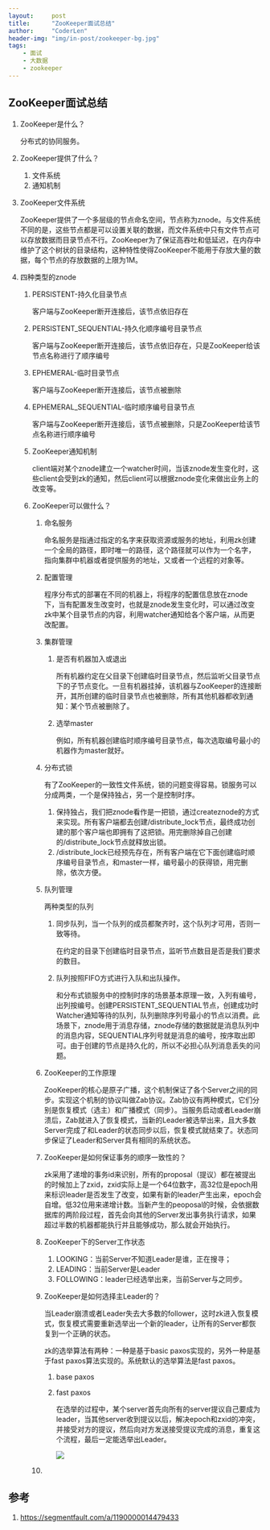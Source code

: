 ```yaml
---
layout:     post
title:      "ZooKeeper面试总结"
author:     "CoderLen"
header-img: "img/in-post/zookeeper-bg.jpg"
tags:
    - 面试
    - 大数据
    - zookeeper
---
```



## ZooKeeper面试总结

1. ZooKeeper是什么？

   分布式的协同服务。

2. ZooKeeper提供了什么？

   1. 文件系统
   2. 通知机制

3. ZooKeeper文件系统

   ZooKeeper提供了一个多层级的节点命名空间，节点称为znode。与文件系统不同的是，这些节点都是可以设置关联的数据，而文件系统中只有文件节点可以存放数据而目录节点不行。ZooKeeper为了保证高吞吐和低延迟，在内存中维护了这个树状的目录结构，这种特性使得ZooKeeper不能用于存放大量的数据，每个节点的存放数据的上限为1M。

4. 四种类型的znode

   1. PERSISTENT-持久化目录节点

      客户端与ZooKeeper断开连接后，该节点依旧存在

   2. PERSISTENT_SEQUENTIAL-持久化顺序编号目录节点

      客户端与ZooKeeper断开连接后，该节点依旧存在，只是ZooKeeper给该节点名称进行了顺序编号

   3. EPHEMERAL-临时目录节点

      客户端与ZooKeeper断开连接后，该节点被删除

   4. EPHEMERAL_SEQUENTIAL-临时顺序编号目录节点

      客户端与ZooKeeper断开连接后，该节点被删除，只是ZooKeeper给该节点名称进行顺序编号

   5. ZooKeeper通知机制

      client端对某个znode建立一个watcher时间，当该znode发生变化时，这些client会受到zk的通知，然后client可以根据znode变化来做出业务上的改变等。

   6. ZooKeeper可以做什么？

      1. 命名服务

         命名服务是指通过指定的名字来获取资源或服务的地址，利用zk创建一个全局的路径，即时唯一的路径，这个路径就可以作为一个名字，指向集群中机器或者提供服务的地址，又或者一个远程的对象等。

      2. 配置管理

         程序分布式的部署在不同的机器上，将程序的配置信息放在znode下，当有配置发生改变时，也就是znode发生变化时，可以通过改变zk中某个目录节点的内容，利用watcher通知给各个客户端，从而更改配置。

      3. 集群管理

         1. 是否有机器加入或退出

            所有机器约定在父目录下创建临时目录节点，然后监听父目录节点下的子节点变化。一旦有机器挂掉，该机器与ZooKeeper的连接断开，其所创建的临时目录节点也被删除，所有其他机器都收到通知：某个节点被删除了。

         2. 选举master

            例如，所有机器创建临时顺序编号目录节点，每次选取编号最小的机器作为master就好。

      4. 分布式锁

         有了ZooKeeper的一致性文件系统，锁的问题变得容易。锁服务可以分成两类，一个是保持独占，另一个是控制时序。

         1. 保持独占，我们把znode看作是一把锁，通过createznode的方式来实现。所有客户端都去创建/distribute_lock节点，最终成功创建的那个客户端也即拥有了这把锁。用完删除掉自己创建的/distribute_lock节点就释放出锁。
         2. /distribute_lock已经预先存在，所有客户端在它下面创建临时顺序编号目录节点，和master一样，编号最小的获得锁，用完删除，依次方便。

      5. 队列管理

         两种类型的队列

         1. 同步队列，当一个队列的成员都聚齐时，这个队列才可用，否则一致等待。

            在约定的目录下创建临时目录节点，监听节点数目是否是我们要求的数目。

         2. 队列按照FIFO方式进行入队和出队操作。

            和分布式锁服务中的控制时序的场景基本原理一致，入列有编号，出列按编号。创建PERSISTENT_SEQUENTIAL节点，创建成功时Watcher通知等待的队列，队列删除序列号最小的节点以消费。此场景下，znode用于消息存储，znode存储的数据就是消息队列中的消息内容，SEQUENTIAL序列号就是消息的编号，按序取出即可。由于创建的节点是持久化的，所以不必担心队列消息丢失的问题。

      6. ZooKeeper的工作原理

         ZooKeeper的核心是原子广播，这个机制保证了各个Server之间的同步。实现这个机制的协议叫做Zab协议。Zab协议有两种模式，它们分别是恢复模式（选主）和广播模式（同步）。当服务启动或者Leader崩溃后，Zab就进入了恢复模式，当新的Leader被选举出来，且大多数Server完成了和Leader的状态同步以后，恢复模式就结束了。状态同步保证了Leader和Server具有相同的系统状态。

      7. ZooKeeper是如何保证事务的顺序一致性的？

         zk采用了递增的事务id来识别，所有的proposal（提议）都在被提出的时候加上了zxid，zxid实际上是一个64位数字，高32位是epoch用来标识leader是否发生了改变，如果有新的leader产生出来，epoch会自增。低32位用来递增计数。当新产生的peoposal的时候，会依据数据库的两阶段过程，首先会向其他的Server发出事务执行请求，如果超过半数的机器都能执行并且能够成功，那么就会开始执行。

      8. ZooKeeper下的Server工作状态

         1. LOOKING：当前Server不知道Leader是谁，正在搜寻；
         2. LEADING：当前Server是Leader
         3. FOLLOWING：leader已经选举出来，当前Server与之同步。

      9. ZooKeeper是如何选择主Leader的？

         当Leader崩溃或者Leader失去大多数的follower，这时zk进入恢复模式，恢复模式需要重新选举出一个新的leader，让所有的Server都恢复到一个正确的状态。

         zk的选举算法有两种：一种是基于basic paxos实现的，另外一种是基于fast paxos算法实现的。系统默认的选举算法是fast paxos。

         1. base paxos

         2. fast paxos

            在选举的过程中，某个server首先向所有的server提议自己要成为leader，当其他server收到提议以后，解决epoch和zxid的冲突，并接受对方的提议，然后向对方发送接受提议完成的消息，重复这个流程，最后一定能选举出Leader。

            ![](https://segmentfault.com/img/bV8XeR?w=533&h=451)

      10. 






## 参考

1. https://segmentfault.com/a/1190000014479433